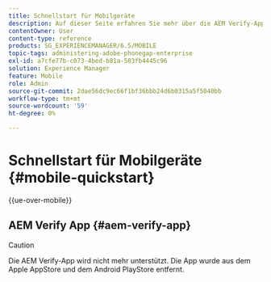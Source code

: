 ```yaml
---
title: Schnellstart für Mobilgeräte
description: Auf dieser Seite erfahren Sie mehr über die AEM Verify-App. Die AEM Verify-App ist eine schnelle und einfache Möglichkeit, Ihre AEM-Mobile-Apps auf einem beliebigen iOS- oder Android-Mobilgerät auszuführen.
contentOwner: User
content-type: reference
products: SG_EXPERIENCEMANAGER/6.5/MOBILE
topic-tags: administering-adobe-phonegap-enterprise
exl-id: a7cfe77b-c073-4bed-b81a-503fb4445c96
solution: Experience Manager
feature: Mobile
role: Admin
source-git-commit: 2dae56dc9ec66f1bf36bbb24d6b0315a5f5040bb
workflow-type: tm+mt
source-wordcount: '59'
ht-degree: 0%

---
```


# Schnellstart für Mobilgeräte {#mobile-quickstart}

{{ue-over-mobile}}

## AEM Verify App {#aem-verify-app}

>[!CAUTION]
>
>Die AEM Verify-App wird nicht mehr unterstützt. Die App wurde aus dem Apple AppStore und dem Android PlayStore entfernt.
